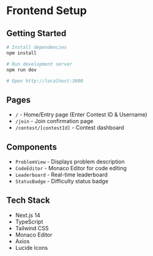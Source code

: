# Frontend Setup

## Getting Started

```bash
# Install dependencies
npm install

# Run development server
npm run dev

# Open http://localhost:3000
```

## Pages

- `/` - Home/Entry page (Enter Contest ID & Username)
- `/join` - Join confirmation page
- `/contest/[contestId]` - Contest dashboard

## Components

- `ProblemView` - Displays problem description
- `CodeEditor` - Monaco Editor for code editing
- `Leaderboard` - Real-time leaderboard
- `StatusBadge` - Difficulty status badge

## Tech Stack

- Next.js 14
- TypeScript
- Tailwind CSS
- Monaco Editor
- Axios
- Lucide Icons
